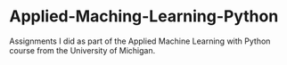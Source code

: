 # Applied-Maching-Learning-Python
Assignments I did as part of the Applied Machine Learning with Python course from the University of Michigan.

